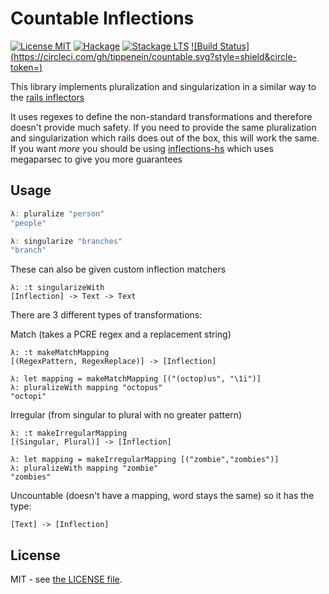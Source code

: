 # Countable Inflections

[![License MIT](https://img.shields.io/badge/license-MIT-brightgreen.svg)](http://opensource.org/licenses/MIT)
[![Hackage](https://img.shields.io/hackage/v/countable.svg)](http://hackage.haskell.org/package/countable)
[![Stackage LTS](http://stackage.org/package/countable/badge/lts)](http://stackage.org/lts/package/countable)
[![Build Status](https://circleci.com/gh/tippenein/countable.svg?style=shield&circle-token=<TOKEN HERE>)](https://circleci.com/gh/tippenein/countable)

This library implements pluralization and singularization in a similar way to the [rails inflectors](http://api.rubyonrails.org/classes/ActiveSupport/Inflector.html)

It uses regexes to define the non-standard transformations and therefore
doesn't provide much safety. If you need to provide the same pluralization and
singularization which rails does out of the box, this will work the same. If
you want _more_ you should be using
[inflections-hs](https://github.com/stackbuilders/inflections-hs) which uses
megaparsec to give you more guarantees

## Usage

```haskell
λ: pluralize "person"
"people"

λ: singularize "branches"
"branch"
```

These can also be given custom inflection matchers

```
λ: :t singularizeWith
[Inflection] -> Text -> Text
```

There are 3 different types of transformations:

Match (takes a PCRE regex and a replacement string)

```
λ: :t makeMatchMapping
[(RegexPattern, RegexReplace)] -> [Inflection]

λ: let mapping = makeMatchMapping [("(octop)us", "\1i")]
λ: pluralizeWith mapping "octopus"
"octopi"
```

Irregular (from singular to plural with no greater pattern)

```
λ: :t makeIrregularMapping
[(Singular, Plural)] -> [Inflection]

λ: let mapping = makeIrregularMapping [("zombie","zombies")]
λ: pluralizeWith mapping "zombie"
"zombies"
```

Uncountable (doesn't have a mapping, word stays the same) so it has the type:
```
[Text] -> [Inflection]
```


## License

MIT - see [the LICENSE file](LICENSE.md).
